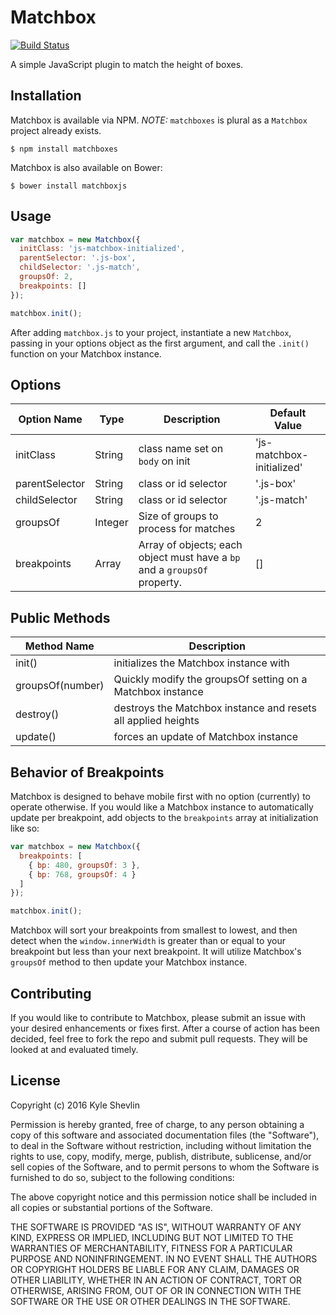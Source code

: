 # Matchbox

[![Build Status](https://travis-ci.org/kyleshevlin/matchbox.svg?branch=master)](https://travis-ci.org/kyleshevlin/matchbox)

A simple JavaScript plugin to match the height of boxes.

## Installation

Matchbox is available via NPM. _NOTE:_ `matchboxes` is plural as a `Matchbox` project already exists.

```
$ npm install matchboxes
```

Matchbox is also available on Bower:

```
$ bower install matchboxjs
```

## Usage

```js
var matchbox = new Matchbox({
  initClass: 'js-matchbox-initialized',
  parentSelector: '.js-box',
  childSelector: '.js-match',
  groupsOf: 2,
  breakpoints: []
});

matchbox.init();
```

After adding `matchbox.js` to your project, instantiate a new `Matchbox`, passing in your options object as the first argument, and call the `.init()` function on your Matchbox instance.

## Options

| Option Name | Type | Description | Default Value |
|---|---|---|---|
| initClass | String | class name set on `body` on init | 'js-matchbox-initialized' |
| parentSelector | String | class or id selector | '.js-box' |
| childSelector | String | class or id selector | '.js-match' |
| groupsOf | Integer | Size of groups to process for matches | 2 |
| breakpoints | Array | Array of objects; each object must have a `bp` and a `groupsOf` property. | [] |

## Public Methods

| Method Name | Description |
|---|---|
| init() | initializes the Matchbox instance with |
| groupsOf(number) | Quickly modify the groupsOf setting on a Matchbox instance |
| destroy() | destroys the Matchbox instance and resets all applied heights |
| update() | forces an update of Matchbox instance |

## Behavior of Breakpoints

Matchbox is designed to behave mobile first with no option (currently) to operate otherwise. If you would like a Matchbox instance to automatically update per breakpoint, add objects to the `breakpoints` array at initialization like so:

```javascript
var matchbox = new Matchbox({
  breakpoints: [
    { bp: 480, groupsOf: 3 },
    { bp: 768, groupsOf: 4 }
  ]
});

matchbox.init();
```

Matchbox will sort your breakpoints from smallest to lowest, and then detect when the `window.innerWidth` is greater than or equal to your breakpoint but less than your next breakpoint. It will utilize Matchbox's `groupsOf` method to then update your Matchbox instance.

## Contributing

If you would like to contribute to Matchbox, please submit an issue with your desired enhancements or fixes first. After a course of action has been decided, feel free to fork the repo and submit pull requests. They will be looked at and evaluated timely.

## License

Copyright (c) 2016 Kyle Shevlin

Permission is hereby granted, free of charge, to any person obtaining a copy of this software and associated documentation files (the "Software"), to deal in the Software without restriction, including without limitation the rights to use, copy, modify, merge, publish, distribute, sublicense, and/or sell copies of the Software, and to permit persons to whom the Software is furnished to do so, subject to the following conditions:

The above copyright notice and this permission notice shall be included in all copies or substantial portions of the Software.

THE SOFTWARE IS PROVIDED "AS IS", WITHOUT WARRANTY OF ANY KIND, EXPRESS OR IMPLIED, INCLUDING BUT NOT LIMITED TO THE WARRANTIES OF MERCHANTABILITY, FITNESS FOR A PARTICULAR PURPOSE AND NONINFRINGEMENT. IN NO EVENT SHALL THE AUTHORS OR COPYRIGHT HOLDERS BE LIABLE FOR ANY CLAIM, DAMAGES OR OTHER LIABILITY, WHETHER IN AN ACTION OF CONTRACT, TORT OR OTHERWISE, ARISING FROM, OUT OF OR IN CONNECTION WITH THE SOFTWARE OR THE USE OR OTHER DEALINGS IN THE SOFTWARE.

